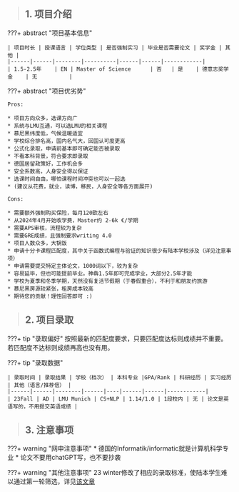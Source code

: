 > ## **1. 项目介绍**

???+ abstract "项目基本信息" 

    | 项目时长 | 授课语言 | 学位类型 | 是否强制实习 | 毕业是否需要论文 | 奖学金 | 其他 |
    |------|------|--------|----------|------|------|------------|
    | 1.5-2.5年    | EN | Master of Science      | 否   | 是    | 德意志奖学金    | 无          |

???+ abstract "项目优劣势" 

    Pros:

    * 项目方向众多，选课方向广
    * 系统与LMU互通，可以选LMU的相关课程
    * 慕尼黑纬度低，气候温暖适宜
    * 学校综合排名高，国内名气大，回国认可度更高
    * 公式化录取，申请前基本即可确定能否被录取
    * 不看本科背景，符合要求即录取
    * 德国居留政策好，工作机会多
    * 安全系数高，人身安全得以保证
    * 选课时间自由，哪怕课程时间冲突也可以一起选
    * (建议从花费，就业，读博，移民，人身安全等各方面展开)
    
    Cons:

    * 需要额外强制购买保险，每月120欧左右
    * 从2024年4月开始收学费，Master约 2-6k €/学期
    * 需要APS审核，流程较为复杂
    * 需要GRE成绩，且强制要求writing 4.0
    * 项目人数众多，大锅饭
    * 申请十分卡课程匹配度，其中关于函数式编程与验证的知识很少有陆本学校涉及（详见注意事项）
    * 申请需要提交特定主体论文，1000词以下，较为复杂
    * 容易延毕，但也可能提前毕业。神犇1.5年即可完成学业，大部分2.5年才能
    * 学校为夏季和冬季学期，天然没有复活节假期（于春假重合），不利于和朋友约旅游
    * 慕尼黑房源较紧张，租房成本较高
    * 期待您的贡献！理性回答即可 :)

> ## **2. 项目录取**

???+ tip "录取偏好"
    按照最新的匹配度要求，只要匹配度达标则成绩并不重要。若匹配度不达标则成绩再高也没有用。

???+ tip "录取数据"

    | 录取时间 | 录取结果 | 学校（档次） | 本科专业 |GPA/Rank | 科研经历 | 实习经历 | 其他（语言/推荐信） |
    |------|------|--------|------|----|------|------|------------|
    | 23Fall | AD | LMU Munich | CS+NLP | 1.14/1.0 | 1段校内 | 无 | 论文是英语写的，不用提交英语成绩 |


> ## **3. 注意事项**

???+ warning "网申注意事项"
    * 德国的Informatik/informatic就是计算机科学专业
    * 论文不要用chatGPT写，也不要抄袭
    

???+ warning "其他注意事项"
    23 winter修改了相应的录取标准，使陆本学生难以通过第一轮筛选，详见[该文章](https://zhuanlan.zhihu.com/p/599460721)

